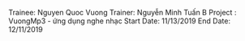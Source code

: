 Trainee: Nguyen Quoc Vuong
Trainer: Nguyễn Minh Tuấn B
Project : VuongMp3 - ứng dụng nghe nhạc
Start Date: 11/13/2019
End Date: 12/11/2019
